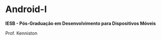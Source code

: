 <h1>Android-I</h1>

<b>IESB - Pós-Graduação em Desenvolvimento para Dispositivos Móveis</b>

Prof. Kenniston
